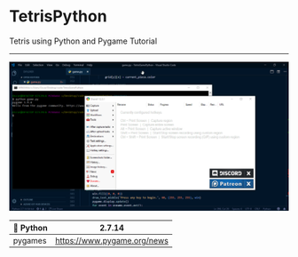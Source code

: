 # TetrisPython
Tetris using Python and Pygame Tutorial 
***
![Alt Text](https://github.com/ofuen/TetrisPython/blob/master/img/2018-12-19_20-00-36.gif)


| 🐍 Python 	| 2.7.14 	|
|--------	|:---:	|
|  	pygames|  https://www.pygame.org/news	|

